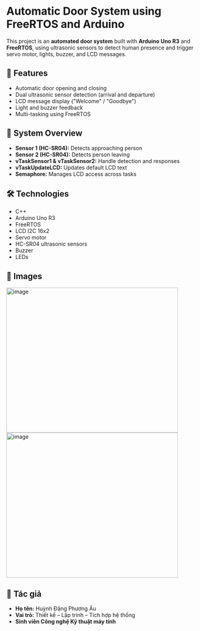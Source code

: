 # Automatic Door System using FreeRTOS and Arduino

This project is an **automated door system** built with **Arduino Uno R3** and **FreeRTOS**, using ultrasonic sensors to detect human presence and trigger servo motor, lights, buzzer, and LCD messages.

## 🚀 Features
- Automatic door opening and closing
- Dual ultrasonic sensor detection (arrival and departure)
- LCD message display ("Welcome" / "Goodbye")
- Light and buzzer feedback
- Multi-tasking using FreeRTOS

## 🧠 System Overview
- **Sensor 1 (HC-SR04):** Detects approaching person
- **Sensor 2 (HC-SR04):** Detects person leaving
- **vTaskSensor1 & vTaskSensor2:** Handle detection and responses
- **vTaskUpdateLCD:** Updates default LCD text
- **Semaphore:** Manages LCD access across tasks

## 🛠 Technologies
- C++
- Arduino Uno R3
- FreeRTOS
- LCD I2C 16x2
- Servo motor
- HC-SR04 ultrasonic sensors
- Buzzer
- LEDs
## 📸 Images
<img width="450" height="380" alt="image" src="https://github.com/user-attachments/assets/2f6b192f-988a-461f-a498-c91852d58a81" />
<img width="450" height="380" alt="image" src="https://github.com/user-attachments/assets/a3ad54ac-3300-4d3d-96c1-e4659d4a9569" />

## 📝 Tác giả
- **Họ tên:** Huỳnh Đặng Phương Âu  
- **Vai trò:** Thiết kế – Lập trình – Tích hợp hệ thống  
- **Sinh viên Công nghệ Kỹ thuật máy tính**
